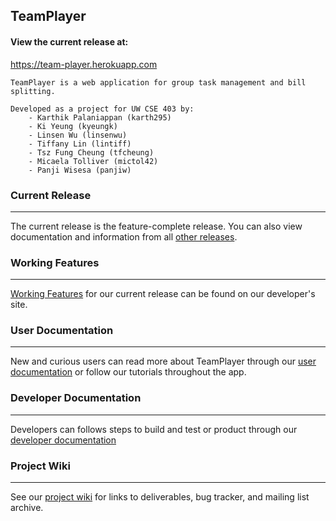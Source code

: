<h2>TeamPlayer</h2>


<span><h4>View the current release at: </h4>
<a href="https://team-player.herokuapp.com">https://team-player.herokuapp.com</a></span>
<p></p>

	TeamPlayer is a web application for group task management and bill splitting. 
	
	Developed as a project for UW CSE 403 by: 
		- Karthik Palaniappan (karth295)
		- Ki Yeung (kyeungk)
		- Linsen Wu (linsenwu)
		- Tiffany Lin (lintiff)
		- Tsz Fung Cheung (tfcheung)
		- Micaela Tolliver (mictol42)
		- Panji Wisesa (panjiw)
	 

<h3>Current Release</h3>
<hr>
The current release is the feature-complete release. You can also view documentation and information from all <a href="http://localhost:3000/srssds.html">other releases</a>.

<h3>Working Features</h3>
<hr>
<a href="http://localhost:3000/usersdoc.html#features">Working Features</a> for our current release can be found on our developer's site.


<h3>User Documentation</h3>
<hr>
New and curious users can read more about TeamPlayer through our <a href="https://team-player.herokuapp.com/usersdoc.html">user documentation</a> or follow our tutorials throughout the app.


<h3>Developer Documentation</h3>
<hr>
Developers can follows steps to build and test or product through our <a href="https://team-player.herokuapp.com/getstarted.html">developer documentation</a>




<h3>Project Wiki</h3>
<hr>
See our <a href="https://github.com/panjiw/Team-Player/wiki">project wiki</a> for links to deliverables, bug tracker, and mailing list archive. 

